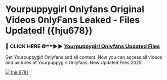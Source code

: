 # Yourpuppygirl Onlyfans Original Videos 0nlyFans Leaked - Files Updated! ({hju678})

<h3>🔴 CLICK HERE 🌐==►► <a href="https://tinyurl.com/ms9xzufz" rel="nofollow">Yourpuppygirl Onlyfans Updated Files</a></h3>

Get Yourpuppygirl Onlyfans and all content. Now you can access all videos and pictures of Yourpuppygirl Onlyfans. New Updated Files 2025!

[![{hju678}](https://i.imgur.com/PQ7UWWw.gif)](https://tinyurl.com/ms9xzufz)